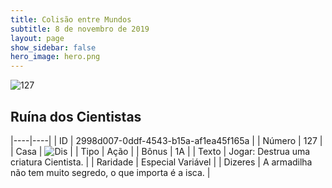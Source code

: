 ```yaml
---
title: Colisão entre Mundos
subtitle: 8 de novembro de 2019
layout: page
show_sidebar: false
hero_image: hero.png
---
```


![127](https://cdn.keyforgegame.com/media/card_front/pt/452_127_HRV549QX94RC_pt.png)

## Ruína dos Cientistas

|----|----|
| ID | 2998d007-0ddf-4543-b15a-af1ea45f165a |
| Número | 127 |
| Casa | ![Dis](https://archonarcana.com/images/thumb/e/e8/Dis.png/22px-Dis.png "Dis") |
| Tipo | Ação |
| Bônus | 1A |
| Texto | Jogar: Destrua uma criatura Cientista. |
| Raridade | Especial Variável |
| Dizeres | A armadilha não tem muito segredo,  o que importa é a isca. |
